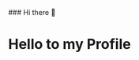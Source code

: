 <link rel="stylesheet" href="https://cdn.jsdelivr.net/npm/bootstrap-icons@1.10.5/font/bootstrap-icons.css">
### Hi there 👋
<i class="fa-regular fa-user"></i>
<h1>Hello to my Profile</h1>
<i class="bi bi-x-square"></i>
<!--
**mElsimi/mElsimi** is a ✨ _special_ ✨ repository because its `README.md` (this file) appears on your GitHub profile.

Here are some ideas to get you started:
<h1>Hello to my Profile</h1>
- 🔭 I’m currently working on ...
- 🌱 I’m currently learning ...
- 👯 I’m looking to collaborate on ...
- 🤔 I’m looking for help with ...
- 💬 Ask me about ...
- 📫 How to reach me: ...
- 😄 Pronouns: ...
- ⚡ Fun fact: ...
-->

